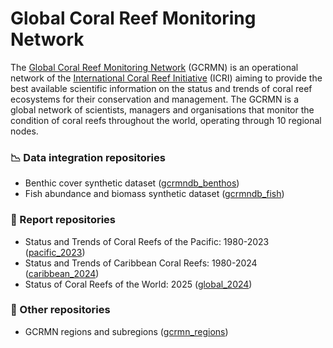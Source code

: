# Global Coral Reef Monitoring Network

The [Global Coral Reef Monitoring Network](https://gcrmn.net/) (GCRMN)​ is an operational network of the [International Coral Reef Initiative](https://icriforum.org/) (ICRI) aiming to provide the best available scientific information on the status and trends of coral reef ecosystems for their conservation and management. The GCRMN is a global network of scientists, managers and organisations that monitor the condition of coral reefs throughout the world, operating through 10 regional nodes.

### :chart_with_downwards_trend: Data integration repositories

* Benthic cover synthetic dataset ([gcrmndb_benthos](https://github.com/GCRMN/gcrmndb_benthos))
* Fish abundance and biomass synthetic dataset ([gcrmndb_fish](https://github.com/GCRMN/gcrmndb_fish))

### :notebook_with_decorative_cover: Report repositories

* Status and Trends of Coral Reefs of the Pacific: 1980-2023 ([pacific_2023](https://github.com/GCRMN/pacific_2023))
* Status and Trends of Caribbean Coral Reefs: 1980-2024 ([caribbean_2024](https://github.com/GCRMN/caribbean_2024))
* Status of Coral Reefs of the World: 2025 ([global_2024](https://github.com/GCRMN/global_2024))

### :memo: Other repositories

* GCRMN regions and subregions ([gcrmn_regions](https://github.com/GCRMN/gcrmn_regions))

